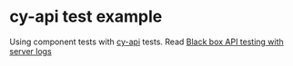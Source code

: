 # cy-api test example

Using component tests with [cy-api](https://github.com/bahmutov/cy-api) tests. Read [Black box API testing with server logs](https://glebbahmutov.com/blog/api-testing-with-sever-logs/)
